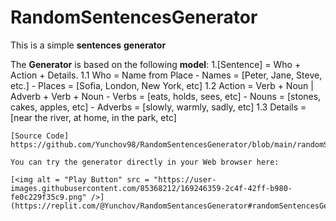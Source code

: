 # RandomSentencesGenerator
This is a simple **sentences** **generator**

The **Generator** is based on the following **model**:
  1.[Sentence] = Who + Action + Details.
    1.1 Who = Name from Place
      - Names = [Peter, Jane, Steve, etc.]
      - Places = [Sofia, London, New York, etc]
    1.2 Action = Verb + Noun | Adverb + Verb + Noun
      - Verbs = [eats, holds, sees, etc]
      - Nouns = [stones, cakes, apples, etc]
      - Adverbs = [slowly, warmly, sadly, etc]
    1.3 Details = [near the river, at home, in the park, etc]
    
    [Source Code] https://github.com/Yunchov98/RandomSentencesGenerator/blob/main/randomSentencesGenerator.js
    
    You can try the generator directly in your Web browser here: 
    
    [<img alt = "Play Button" src = "https://user-images.githubusercontent.com/85368212/169246359-2c4f-42ff-b980-fe0c229f35c9.png" />]
    (https://replit.com/@Yunchov/RandomSentancesGenerator#randomSentencesGenerator.js)
